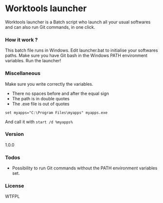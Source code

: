 # Worktools launcher
Worktools launcher is a Batch script who launch all your usual softwares and can also run Git commands, in one click.

### How it work ?
This batch file runs in Windows.
Edit launcher.bat to initialise your softwares paths. Make sure you have Git bash in the Windows PATH environment variables.
Run the launcher!

### Miscellaneous
Make sure you write correctly the variables.
- There no spaces before and after the equal sign
- The path is in double quotes
- The .exe file is out of quotes

```
set myapps="C:\Program Files\myapps" myapps.exe
```
And call it with `start /d %myapps%`

### Version
1.0.0

### Todos
 - Possibility to run Git commands without the PATH environment variables set.

### License
WTFPL
